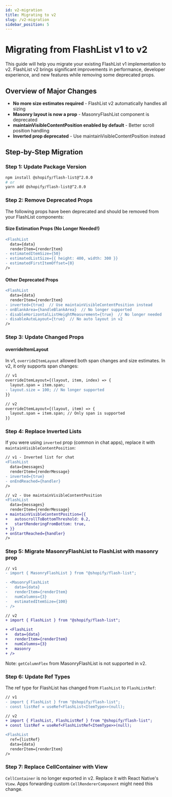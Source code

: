 ```yaml
---
id: v2-migration
title: Migrating to v2
slug: /v2-migration
sidebar_position: 5
---
```


# Migrating from FlashList v1 to v2

This guide will help you migrate your existing FlashList v1 implementation to v2. FlashList v2 brings significant improvements in performance, developer experience, and new features while removing some deprecated props.

## Overview of Major Changes

- **No more size estimates required** - FlashList v2 automatically handles all sizing
- **Masonry layout is now a prop** - MasonryFlashList component is deprecated
- **maintainVisibleContentPosition enabled by default** - Better scroll position handling
- **Inverted prop deprecated** - Use maintainVisibleContentPosition instead

## Step-by-Step Migration

### Step 1: Update Package Version

```bash
npm install @shopify/flash-list@^2.0.0
# or
yarn add @shopify/flash-list@^2.0.0
```

### Step 2: Remove Deprecated Props

The following props have been deprecated and should be removed from your FlashList components:

#### Size Estimation Props (No Longer Needed!)

```diff
<FlashList
  data={data}
  renderItem={renderItem}
- estimatedItemSize={50}
- estimatedListSize={{ height: 400, width: 300 }}
- estimatedFirstItemOffset={0}
/>
```

#### Other Deprecated Props

```diff
<FlashList
  data={data}
  renderItem={renderItem}
- inverted={true}  // Use maintainVisibleContentPosition instead
- onBlankArea={handleBlankArea}  // No longer supported
- disableHorizontalListHeightMeasurement={true}  // No longer needed
- disableAutoLayout={true}  // No auto layout in v2
/>
```

### Step 3: Update Changed Props

#### overrideItemLayout

In v1, `overrideItemLayout` allowed both span changes and size estimates. In v2, it only supports span changes:

```diff
// v1
overrideItemLayout={(layout, item, index) => {
  layout.span = item.span;
- layout.size = 100; // No longer supported
}}

// v2
overrideItemLayout={(layout, item) => {
  layout.span = item.span; // Only span is supported
}}
```

### Step 4: Replace Inverted Lists

If you were using `inverted` prop (common in chat apps), replace it with `maintainVisibleContentPosition`:

```diff
// v1 - Inverted list for chat
<FlashList
  data={messages}
  renderItem={renderMessage}
- inverted={true}
- onEndReached={handler}
/>

// v2 - Use maintainVisibleContentPosition
<FlashList
  data={messages}
  renderItem={renderMessage}
+ maintainVisibleContentPosition={{
+   autoscrollToBottomThreshold: 0.2,
+   startRenderingFromBottom: true,
+ }}
+ onStartReached={handler}
/>
```

### Step 5: Migrate MasonryFlashList to FlashList with masonry prop

```diff
// v1
- import { MasonryFlashList } from "@shopify/flash-list";

- <MasonryFlashList
-   data={data}
-   renderItem={renderItem}
-   numColumns={3}
-   estimatedItemSize={100}
- />

// v2
+ import { FlashList } from "@shopify/flash-list";

+ <FlashList
+   data={data}
+   renderItem={renderItem}
+   numColumns={3}
+   masonry
+ />
```

Note: `getColumnFlex` from MasonryFlashList is not supported in v2.

### Step 6: Update Ref Types

The ref type for FlashList has changed from `FlashList` to `FlashListRef`:

```diff
// v1
- import { FlashList } from "@shopify/flash-list";
- const listRef = useRef<FlashList<ItemType>>(null);

// v2
+ import { FlashList, FlashListRef } from "@shopify/flash-list";
+ const listRef = useRef<FlashListRef<ItemType>>(null);

<FlashList
  ref={listRef}
  data={data}
  renderItem={renderItem}
/>
```

### Step 7: Replace CellContainer with View

`CellContainer` is no longer exported in v2. Replace it with React Native's `View`. Apps forwarding custom `CellRendererComponent` might need this change.
